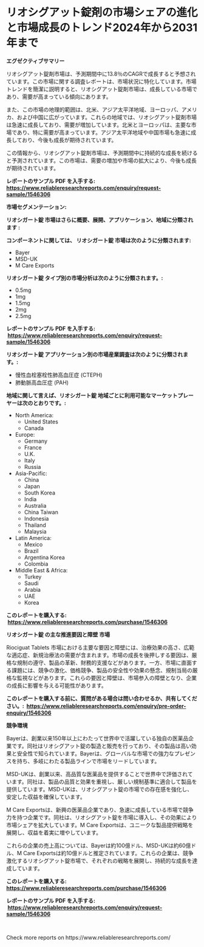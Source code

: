 <p><h1>リオシグアット錠剤の市場シェアの進化と市場成長のトレンド2024年から2031年まで</h1></p><p><strong>エグゼクティブサマリー</strong></p>
<p><p>リオシグアット錠剤市場は、予測期間中に13.8％のCAGRで成長すると予想されています。この市場に関する調査レポートは、市場状況に特化しています。市場トレンドを簡潔に説明すると、リオシグアット錠剤市場は、成長している市場であり、需要が高まっている傾向にあります。 </p><p>また、この市場の地理的範囲は、北米、アジア太平洋地域、ヨーロッパ、アメリカ、および中国に広がっています。これらの地域では、リオシグアット錠剤市場は急速に成長しており、需要が増加しています。北米とヨーロッパは、主要な市場であり、特に需要が高まっています。アジア太平洋地域や中国市場も急速に成長しており、今後も成長が期待されています。</p><p>この情報から、リオシグアット錠剤市場は、予測期間中に持続的な成長を続けると予測されています。この市場は、需要の増加や市場の拡大により、今後も成長が期待されています。</p></p>
<p><strong>レポートのサンプル PDF を入手する: <a href="https://www.reliableresearchreports.com/enquiry/request-sample/1546306">https://www.reliableresearchreports.com/enquiry/request-sample/1546306</a></strong></p>
<p><strong>市場セグメンテーション:</strong></p>
<p><strong> リオシガート錠 市場はさらに概要、展開、アプリケーション、地域に分類されます :</strong></p>
<p><strong>コンポーネントに関しては、 リオシガート錠 市場は次のように分類されます: &nbsp;</strong></p>
<p><ul><li>Bayer</li><li>MSD-UK</li><li>M Care Exports</li></ul></p>
<p><strong> リオシガート錠 タイプ別の市場分析は次のように分類されます。:</strong></p>
<p><ul><li>0.5mg</li><li>1mg</li><li>1.5mg</li><li>2mg</li><li>2.5mg</li></ul></p>
<p><strong>レポートのサンプル PDF を入手する: &nbsp;<a href="https://www.reliableresearchreports.com/enquiry/request-sample/1546306">https://www.reliableresearchreports.com/enquiry/request-sample/1546306</a></strong></p>
<p><strong> リオシガート錠 アプリケーション別の市場産業調査は次のように分類されます。:</strong></p>
<p><ul><li>慢性血栓塞栓性肺高血圧症 (CTEPH)</li><li>肺動脈高血圧症 (PAH)</li></ul></p>
<p><strong>地域に関して言えば、リオシガート錠 地域ごとに利用可能なマーケットプレーヤーは次のとおりです。:</strong></p>
<p><ul>
    <li>
        North America:
        <ul>
            <li>United States</li>
            <li>Canada</li>
        </ul>
    </li>
    <li>
        Europe:
        <ul>
            <li>Germany</li>
            <li>France</li>
            <li>U.K.</li>
            <li>Italy</li>
            <li>Russia</li>
        </ul>
    </li>
    <li>
        Asia-Pacific:
        <ul>
            <li>China</li>
            <li>Japan</li>
            <li>South Korea</li>
            <li>India</li>
            <li>Australia</li>
            <li>China Taiwan</li>
            <li>Indonesia</li>
            <li>Thailand</li>
            <li>Malaysia</li>
        </ul>
    </li>
    <li>
        Latin America:
        <ul>
            <li>Mexico</li>
            <li>Brazil</li>
            <li>Argentina Korea</li>
            <li>Colombia</li>
        </ul>
    </li>
    <li>
        Middle East & Africa:
        <ul>
            <li>Turkey</li>
            <li>Saudi</li>
            <li>Arabia</li>
            <li>UAE</li>
            <li>Korea</li>
        </ul>
    </li>
    </ul></p>
<p><strong>このレポートを購入する: &nbsp;<a href="https://www.reliableresearchreports.com/purchase/1546306">https://www.reliableresearchreports.com/purchase/1546306</a></strong></p>
<p><strong>リオシガート錠 の主な推進要因と障壁 市場</strong></p>
<p><p>Riociguat Tablets 市場における主要な要因と障壁には、治療効果の高さ、広範な適応症、新規治療法の需要が含まれます。市場の成長を後押しする要因は、厳格な規制の遵守、製品の革新、財務的支援などがあります。一方、市場に直面する課題には、競争の激化、価格競争、製品の安全性や効果の懸念、規制当局の厳格な監視などがあります。これらの要因と障壁は、市場参入の障壁となり、企業の成長に影響を与える可能性があります。</p></p>
<p><strong>このレポートを購入する前に、質問がある場合は問い合わせるか、共有してください。:&nbsp; <a href="https://www.reliableresearchreports.com/enquiry/pre-order-enquiry/1546306">https://www.reliableresearchreports.com/enquiry/pre-order-enquiry/1546306</a></strong></p>
<p><strong>競争環境</strong></p>
<p><p>Bayerは、創業以来150年以上にわたって世界中で活躍している独自の医薬品企業です。同社はリオシグアット錠の製造と販売を行っており、その製品は高い効果と安全性で知られています。Bayerは、グローバルな市場での強力なプレゼンスを持ち、多岐にわたる製品ラインで市場をリードしています。</p><p>MSD-UKは、創業以来、高品質な医薬品を提供することで世界中で評価されています。同社は、製品の品質と効果を重視し、厳しい規制基準に適合して製品を提供しています。MSD-UKは、リオシグアット錠の市場での存在感を強化し、安定した収益を確保しています。</p><p>M Care Exportsは、新興の医薬品企業であり、急速に成長している市場で競争力を持つ企業です。同社は、リオシグアット錠を市場に導入し、その効果により市場シェアを拡大しています。M Care Exportsは、ユニークな製品提供戦略を展開し、収益を着実に増やしています。</p><p>これらの企業の売上高については、Bayerは約100億ドル、MSD-UKは約60億ドル、M Care Exportsは約10億ドルと推定されています。これらの企業は、競争激化するリオシグアット錠市場で、それぞれの戦略を展開し、持続的な成長を達成しています。</p></p>
<p><strong>このレポートを購入する: &nbsp; <a href="https://www.reliableresearchreports.com/purchase/1546306">https://www.reliableresearchreports.com/purchase/1546306</a></strong></p>
<p><strong>レポートのサンプル PDF を入手する: &nbsp;<a href="https://www.reliableresearchreports.com/enquiry/request-sample/1546306">https://www.reliableresearchreports.com/enquiry/request-sample/1546306</a></strong><strong></strong></p>
<p>&nbsp;</p>
<p>Check more reports on https://www.reliableresearchreports.com/</p>